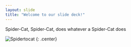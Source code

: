 ```yaml
---
layout: slide
title: "Welcome to our slide deck!"
---
```


Spider-Cat, Spider-Cat, does whatever a Spider-Cat does

![Spidertocat
](https://octodex.github.com/images/spidertocat.png)
{: .center}
